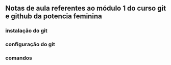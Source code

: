## Notas de aula referentes ao módulo 1 do curso git e github da potencia feminina

### instalação do git

### configuração do git

### comandos 